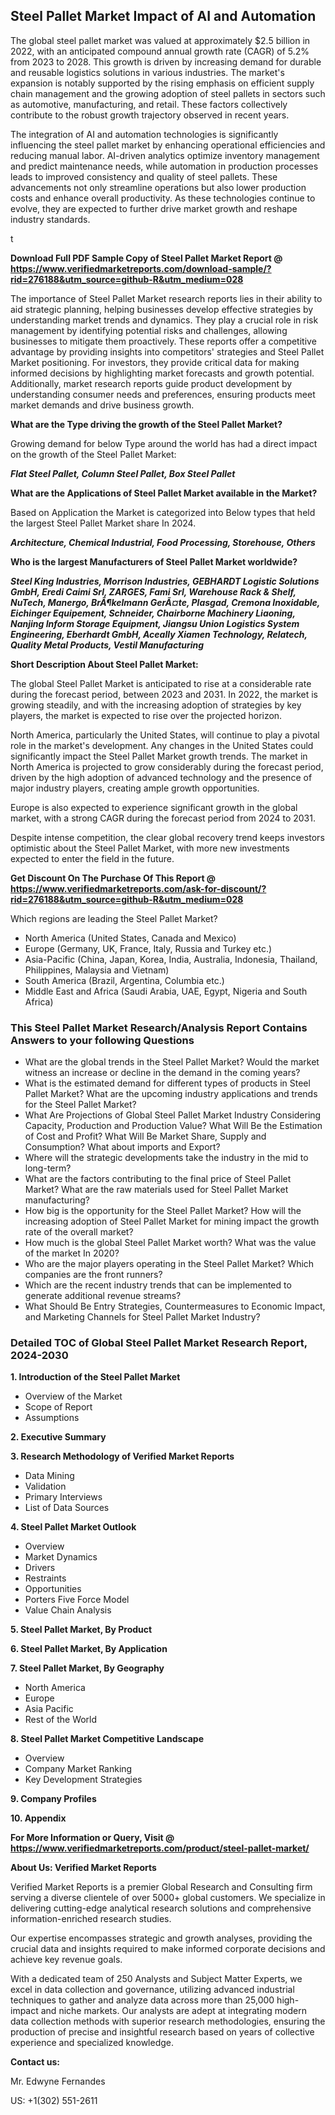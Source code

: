 <h2>Steel Pallet Market Impact of AI and Automation</h2><p>The global steel pallet market was valued at approximately $2.5 billion in 2022, with an anticipated compound annual growth rate (CAGR) of 5.2% from 2023 to 2028. This growth is driven by increasing demand for durable and reusable logistics solutions in various industries. The market's expansion is notably supported by the rising emphasis on efficient supply chain management and the growing adoption of steel pallets in sectors such as automotive, manufacturing, and retail. These factors collectively contribute to the robust growth trajectory observed in recent years.</p><p>The integration of AI and automation technologies is significantly influencing the steel pallet market by enhancing operational efficiencies and reducing manual labor. AI-driven analytics optimize inventory management and predict maintenance needs, while automation in production processes leads to improved consistency and quality of steel pallets. These advancements not only streamline operations but also lower production costs and enhance overall productivity. As these technologies continue to evolve, they are expected to further drive market growth and reshape industry standards.</p>t</p><p id="" class=""><strong>Download Full PDF Sample Copy of Steel Pallet Market Report @ <a href="https://www.verifiedmarketreports.com/download-sample/?rid=276188&utm_source=github-R&utm_medium=028" target="_blank">https://www.verifiedmarketreports.com/download-sample/?rid=276188&utm_source=github-R&utm_medium=028</a></strong></p><p>The importance of&nbsp;Steel Pallet Market research reports lies in their ability to aid strategic planning, helping businesses develop effective strategies by understanding market trends and dynamics. They play a crucial role in risk management by identifying potential risks and challenges, allowing businesses to mitigate them proactively. These reports offer a competitive advantage by providing insights into competitors' strategies and Steel Pallet Market positioning. For investors, they provide critical data for making informed decisions by highlighting market forecasts and growth potential. Additionally, market research reports guide product development by understanding consumer needs and preferences, ensuring products meet market demands and drive business growth.</p><p><strong>What are the&nbsp;Type driving the growth of the Steel Pallet Market?</strong></p><p id="" class="">Growing demand for below Type around the world has had a direct impact on the growth of the Steel Pallet Market:</p><em><strong>Flat Steel Pallet, Column Steel Pallet, Box Steel Pallet</strong></em></p><strong>What are the&nbsp;Applications&nbsp;of Steel Pallet Market available in the Market?</strong></p><p id="" class="">Based on Application the Market is categorized into Below types that held the largest Steel Pallet Market share In 2024.</p><em><strong>Architecture, Chemical Industrial, Food Processing, Storehouse, Others</strong></em></p><strong>Who is the largest Manufacturers of Steel Pallet Market worldwide?</strong></p><p><em><strong>Steel King Industries, Morrison Industries, GEBHARDT Logistic Solutions GmbH, Eredi Caimi Srl, ZARGES, Fami Srl, Warehouse Rack & Shelf, NuTech, Manergo, BrÃ¶kelmann GerÃ¤te, Plasgad, Cremona Inoxidable, Eichinger Equipement, Schneider, Chairborne Machinery Liaoning, Nanjing Inform Storage Equipment, Jiangsu Union Logistics System Engineering, Eberhardt GmbH, Aceally Xiamen Technology, Relatech, Quality Metal Products, Vestil Manufacturing</strong></em></p><p id="" class=""><strong>Short Description About Steel Pallet Market:</strong></p><p>The global Steel Pallet Market is anticipated to rise at a considerable rate during the forecast period, between 2023 and 2031. In 2022, the market is growing steadily, and with the increasing adoption of strategies by key players, the market is expected to rise over the projected horizon.</p><p>North America, particularly the United States, will continue to play a pivotal role in the market's development. Any changes in the United States could significantly impact the Steel Pallet Market growth trends. The market in North America is projected to grow considerably during the forecast period, driven by the high adoption of advanced technology and the presence of major industry players, creating ample growth opportunities.</p><p>Europe is also expected to experience significant growth in the global market, with a strong CAGR during the forecast period from 2024 to 2031.</p><p>Despite intense competition, the clear global recovery trend keeps investors optimistic about the Steel Pallet Market, with more new investments expected to enter the field in the future.</p><p id="" class=""><strong>Get Discount On The Purchase Of This Report @ <a href="https://www.verifiedmarketreports.com/ask-for-discount/?rid=276188&utm_source=github-R&utm_medium=028" target="_blank">https://www.verifiedmarketreports.com/ask-for-discount/?rid=276188&utm_source=github-R&utm_medium=028</a></strong></p>Which regions are leading the Steel Pallet Market?</p><ul><li>North America (United States, Canada and Mexico)</li><li>Europe (Germany, UK, France, Italy, Russia and Turkey etc.)</li><li>Asia-Pacific (China, Japan, Korea, India, Australia, Indonesia, Thailand, Philippines, Malaysia and Vietnam)</li><li>South America (Brazil, Argentina, Columbia etc.)</li><li>Middle East and Africa (Saudi Arabia, UAE, Egypt, Nigeria and South Africa)</li></ul><h3 id="" class="">This Steel Pallet Market Research/Analysis Report Contains Answers to your following Questions</h3><ul><li>What are the global trends in the Steel Pallet Market? Would the market witness an increase or decline in the demand in the coming years?</li><li>What is the estimated demand for different types of products in Steel Pallet Market? What are the upcoming industry applications and trends for the Steel Pallet Market?</li><li>What Are Projections of Global Steel Pallet Market Industry Considering Capacity, Production and Production Value? What Will Be the Estimation of Cost and Profit? What Will Be Market Share, Supply and Consumption? What about imports and Export?</li><li>Where will the strategic developments take the industry in the mid to long-term?</li><li>What are the factors contributing to the final price of Steel Pallet Market? What are the raw materials used for Steel Pallet Market manufacturing?</li><li>How big is the opportunity for the Steel Pallet Market? How will the increasing adoption of Steel Pallet Market for mining impact the growth rate of the overall market?</li><li>How much is the global Steel Pallet Market worth? What was the value of the market In 2020?</li><li>Who are the major players operating in the Steel Pallet Market? Which companies are the front runners?</li><li>Which are the recent industry trends that can be implemented to generate additional revenue streams?</li><li>What Should Be Entry Strategies, Countermeasures to Economic Impact, and Marketing Channels for Steel Pallet Market Industry?</li></ul><h3 id="" class="">Detailed TOC of Global Steel Pallet Market Research Report, 2024-2030</h3><p id="" class=""><strong>1. Introduction of the Steel Pallet Market</strong></p><ul><li>Overview of the Market</li><li>Scope of Report</li><li>Assumptions</li></ul><p id="" class=""><strong>2. Executive Summary</strong></p><p id="" class=""><strong>3. Research Methodology of Verified Market Reports</strong></p><ul><li>Data Mining</li><li>Validation</li><li>Primary Interviews</li><li>List of Data Sources</li></ul><p id="" class=""><strong>4. Steel Pallet Market Outlook</strong></p><ul><li>Overview</li><li>Market Dynamics</li><li>Drivers</li><li>Restraints</li><li>Opportunities</li><li>Porters Five Force Model</li><li>Value Chain Analysis</li></ul><p id="" class=""><strong>5. Steel Pallet Market, By Product</strong></p><p id="" class=""><strong>6. Steel Pallet Market, By Application</strong></p><p id="" class=""><strong>7. Steel Pallet Market, By Geography</strong></p><ul><li>North America</li><li>Europe</li><li>Asia Pacific</li><li>Rest of the World</li></ul><p id="" class=""><strong>8. Steel Pallet Market Competitive Landscape</strong></p><ul><li>Overview</li><li>Company Market Ranking</li><li>Key Development Strategies</li></ul><p id="" class=""><strong>9. Company Profiles</strong></p><p id="" class=""><strong>10. Appendix</strong></p><p id="" class=""><strong>For More Information or Query, Visit @ <a href="https://www.verifiedmarketreports.com/product/steel-pallet-market/" target="_blank">https://www.verifiedmarketreports.com/product/steel-pallet-market/</a></strong></p><p id="" class=""><strong>About Us: Verified Market Reports</strong></p><p id="" class="">Verified Market Reports is a premier Global Research and Consulting firm serving a diverse clientele of over 5000+ global customers. We specialize in delivering cutting-edge analytical research solutions and comprehensive information-enriched research studies.</p><p id="" class="">Our expertise encompasses strategic and growth analyses, providing the crucial data and insights required to make informed corporate decisions and achieve key revenue goals.</p><p id="" class="">With a dedicated team of 250 Analysts and Subject Matter Experts, we excel in data collection and governance, utilizing advanced industrial techniques to gather and analyze data across more than 25,000 high-impact and niche markets. Our analysts are adept at integrating modern data collection methods with superior research methodologies, ensuring the production of precise and insightful research based on years of collective experience and specialized knowledge.</p><p id="" class=""><strong>Contact us:</strong></p><p id="" class="">Mr. Edwyne Fernandes</p><p id="" class="">US: +1(302) 551-2611</p>